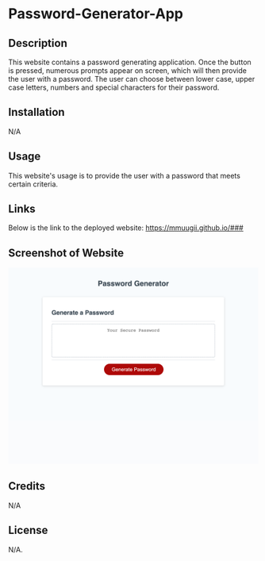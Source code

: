 # Password-Generator-App
## Description

This website contains a password generating application. Once the button is pressed, numerous prompts appear on screen, which will then provide the user with a password. The user can choose between lower case, upper case letters, numbers and special characters for their password. 

## Installation

N/A

## Usage

This website's usage is to provide the user with a password that meets certain criteria. 

## Links

Below is the link to the deployed website:
https://mmuugii.github.io/###

## Screenshot of Website

![alt="Screenshot of deployed website"](./Assets/Screenshot/_Users_muugiim_Documents_bootcamp_homework_Password-Generator-App_index.html.png)

## Credits

N/A

## License

N/A.
